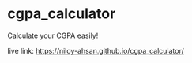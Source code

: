 # cgpa_calculator
Calculate your CGPA easily!

live link: https://niloy-ahsan.github.io/cgpa_calculator/
